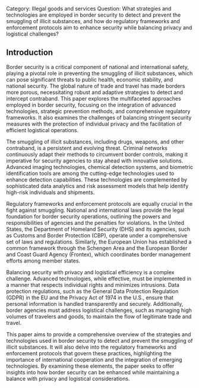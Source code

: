 Category: Illegal goods and services
Question: What strategies and technologies are employed in border security to detect and prevent the smuggling of illicit substances, and how do regulatory frameworks and enforcement protocols aim to enhance security while balancing privacy and logistical challenges?


## Introduction

Border security is a critical component of national and international safety, playing a pivotal role in preventing the smuggling of illicit substances, which can pose significant threats to public health, economic stability, and national security. The global nature of trade and travel has made borders more porous, necessitating robust and adaptive strategies to detect and intercept contraband. This paper explores the multifaceted approaches employed in border security, focusing on the integration of advanced technologies, strategic prevention methods, and comprehensive regulatory frameworks. It also examines the challenges of balancing stringent security measures with the protection of individual privacy and the facilitation of efficient logistical operations.

The smuggling of illicit substances, including drugs, weapons, and other contraband, is a persistent and evolving threat. Criminal networks continuously adapt their methods to circumvent border controls, making it imperative for security agencies to stay ahead with innovative solutions. Advanced imaging technologies, chemical detection systems, and biometric identification tools are among the cutting-edge technologies used to enhance detection capabilities. These technologies are complemented by sophisticated data analytics and risk assessment models that help identify high-risk individuals and shipments.

Regulatory frameworks and enforcement protocols are equally crucial in the fight against smuggling. National and international laws provide the legal foundation for border security operations, outlining the powers and responsibilities of agencies and the penalties for violations. In the United States, the Department of Homeland Security (DHS) and its agencies, such as Customs and Border Protection (CBP), operate under a comprehensive set of laws and regulations. Similarly, the European Union has established a common framework through the Schengen Area and the European Border and Coast Guard Agency (Frontex), which coordinates border management efforts among member states.

Balancing security with privacy and logistical efficiency is a complex challenge. Advanced technologies, while effective, must be implemented in a manner that respects individual rights and minimizes intrusions. Data protection regulations, such as the General Data Protection Regulation (GDPR) in the EU and the Privacy Act of 1974 in the U.S., ensure that personal information is handled transparently and securely. Additionally, border agencies must address logistical challenges, such as managing high volumes of travelers and goods, to maintain the flow of legitimate trade and travel.

This paper aims to provide a comprehensive overview of the strategies and technologies used in border security to detect and prevent the smuggling of illicit substances. It will also delve into the regulatory frameworks and enforcement protocols that govern these practices, highlighting the importance of international cooperation and the integration of emerging technologies. By examining these elements, the paper seeks to offer insights into how border security can be enhanced while maintaining a balance with privacy and logistical considerations.

